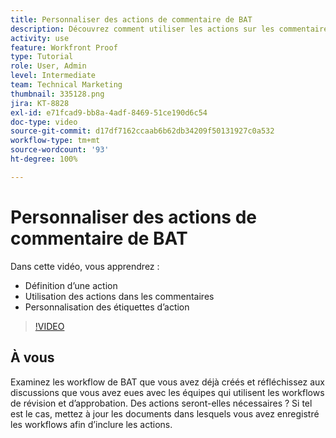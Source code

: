 ```yaml
---
title: Personnaliser des actions de commentaire de BAT
description: Découvrez comment utiliser les actions sur les commentaires des BAT. Découvrez comment configurer et personnaliser les étiquettes d’action pour les fonctions de relecture.
activity: use
feature: Workfront Proof
type: Tutorial
role: User, Admin
level: Intermediate
team: Technical Marketing
thumbnail: 335128.png
jira: KT-8828
exl-id: e71fcad9-bb8a-4adf-8469-51ce190d6c54
doc-type: video
source-git-commit: d17df7162ccaab6b62db34209f50131927c0a532
workflow-type: tm+mt
source-wordcount: '93'
ht-degree: 100%

---
```


# Personnaliser des actions de commentaire de BAT

Dans cette vidéo, vous apprendrez :

* Définition d’une action
* Utilisation des actions dans les commentaires
* Personnalisation des étiquettes d’action

>[!VIDEO](https://video.tv.adobe.com/v/335128/?quality=12&learn=on&enablevpops)

## À vous

Examinez les workflow de BAT que vous avez déjà créés et réfléchissez aux discussions que vous avez eues avec les équipes qui utilisent les workflows de révision et d’approbation. Des actions seront-elles nécessaires ? Si tel est le cas, mettez à jour les documents dans lesquels vous avez enregistré les workflows afin d’inclure les actions.


